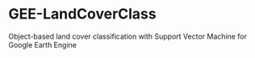 # GEE-LandCoverClass
Object-based land cover classification with Support Vector Machine for Google Earth Engine
